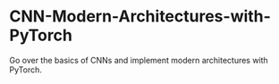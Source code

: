 # CNN-Modern-Architectures-with-PyTorch
Go over the basics of CNNs and implement modern architectures with PyTorch.
